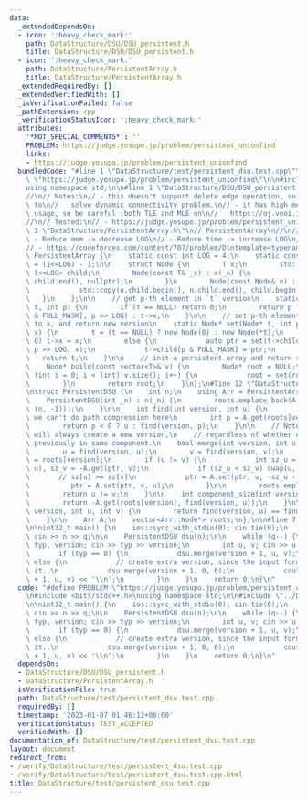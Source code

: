 ```yaml
---
data:
  _extendedDependsOn:
  - icon: ':heavy_check_mark:'
    path: DataStructure/DSU/DSU_persistent.h
    title: DataStructure/DSU/DSU_persistent.h
  - icon: ':heavy_check_mark:'
    path: DataStructure/PersistentArray.h
    title: DataStructure/PersistentArray.h
  _extendedRequiredBy: []
  _extendedVerifiedWith: []
  _isVerificationFailed: false
  _pathExtension: cpp
  _verificationStatusIcon: ':heavy_check_mark:'
  attributes:
    '*NOT_SPECIAL_COMMENTS*': ''
    PROBLEM: https://judge.yosupo.jp/problem/persistent_unionfind
    links:
    - https://judge.yosupo.jp/problem/persistent_unionfind
  bundledCode: "#line 1 \"DataStructure/test/persistent_dsu.test.cpp\"\n#define PROBLEM\
    \ \"https://judge.yosupo.jp/problem/persistent_unionfind\"\n\n#include <bits/stdc++.h>\n\
    using namespace std;\n\n#line 1 \"DataStructure/DSU/DSU_persistent.h\"\n// PersistentDSU\n\
    //\n// Notes:\n// - this doesn't support delete edge operation, so isn't enough\
    \ to\n//   solve dynamic connectivity problem.\n// - it has high mem and time\
    \ usage, so be careful (both TLE and MLE on\n//   https://oj.vnoi.info/problem/hello22_schoolplan)\n\
    //\n// Tested:\n// - https://judge.yosupo.jp/problem/persistent_unionfind\n#line\
    \ 1 \"DataStructure/PersistentArray.h\"\n// PersistentArray\n//\n// Notes:\n//\
    \ - Reduce mem -> decrease LOG\n// - Reduce time -> increase LOG\n//\n// Tested:\n\
    // - https://codeforces.com/contest/707/problem/D\ntemplate<typename T>\nstruct\
    \ PersistentArray {\n    static const int LOG = 4;\n    static const int FULL_MASK\
    \ = (1<<LOG) - 1;\n\n    struct Node {\n        T x;\n        std::array<Node*,\
    \ 1<<LOG> child;\n        Node(const T& _x) : x(_x) {\n            std::fill(child.begin(),\
    \ child.end(), nullptr);\n        }\n        Node(const Node& n) : x(n.x) {\n\
    \            std::copy(n.child.begin(), n.child.end(), child.begin());\n     \
    \   }\n    };\n\n    // get p-th element in `t` version\n    static T get(Node*\
    \ t, int p) {\n        if (t == NULL) return 0;\n        return p ? get(t->child[p\
    \ & FULL_MASK], p >> LOG) : t->x;\n    }\n\n    // set p-th element in `t` version\
    \ to x, and return new version\n    static Node* set(Node* t, int p, const T&\
    \ x) {\n        t = (t == NULL) ? new Node(0) : new Node(*t);\n        if (p ==\
    \ 0) t->x = x;\n        else {\n            auto ptr = set(t->child[p & FULL_MASK],\
    \ p >> LOG, x);\n            t->child[p & FULL_MASK] = ptr;\n        }\n     \
    \   return t;\n    }\n\n    // init a persistent array and return root node\n\
    \    Node* build(const vector<T>& v) {\n        Node* root = NULL;\n        for\
    \ (int i = 0; i < (int) v.size(); i++) {\n            root = set(root, i, v[i]);\n\
    \        }\n        return root;\n    }\n};\n#line 12 \"DataStructure/DSU/DSU_persistent.h\"\
    \nstruct PersistentDSU {\n    int n;\n    using Arr = PersistentArray<int>;\n\n\
    \    PersistentDSU(int _n) : n(_n) {\n        roots.emplace_back(A.build(std::vector<int>\
    \ (n, -1)));\n    }\n\n    int find(int version, int u) {\n        // Note that\
    \ we can't do path compression here\n        int p = A.get(roots[version], u);\n\
    \        return p < 0 ? u : find(version, p);\n    }\n\n    // Note that this\
    \ will always create a new version,\n    // regardless of whether u and v was\
    \ previously in same component.\n    bool merge(int version, int u, int v) {\n\
    \        u = find(version, u);\n        v = find(version, v);\n        auto ptr\
    \ = roots[version];\n        if (u != v) {\n            int sz_u = -A.get(ptr,\
    \ u), sz_v = -A.get(ptr, v);\n            if (sz_u < sz_v) swap(u, v);\n     \
    \       // sz[u] >= sz[v]\n            ptr = A.set(ptr, u, -sz_u - sz_v);\n  \
    \          ptr = A.set(ptr, v, u);\n        }\n\n        roots.emplace_back(ptr);\n\
    \        return u != v;\n    }\n\n    int component_size(int version, int u) {\n\
    \        return -A.get(roots[version], find(version, u));\n    }\n\n    bool same_component(int\
    \ version, int u, int v) {\n        return find(version, u) == find(version, v);\n\
    \    }\n\n    Arr A;\n    vector<Arr::Node*> roots;\n};\n\n#line 7 \"DataStructure/test/persistent_dsu.test.cpp\"\
    \n\nint32_t main() {\n    ios::sync_with_stdio(0); cin.tie(0);\n    int n, q;\
    \ cin >> n >> q;\n\n    PersistentDSU dsu(n);\n\n    while (q--) {\n        int\
    \ typ, version; cin >> typ >> version;\n        int u, v; cin >> u >> v;\n\n \
    \       if (typ == 0) {\n            dsu.merge(version + 1, u, v);\n        }\
    \ else {\n            // create extra version, since the input format requires\
    \ it..\n            dsu.merge(version + 1, 0, 0);\n            cout << dsu.same_component(version\
    \ + 1, u, v) << '\\n';\n        }\n    }\n    return 0;\n}\n"
  code: "#define PROBLEM \"https://judge.yosupo.jp/problem/persistent_unionfind\"\n\
    \n#include <bits/stdc++.h>\nusing namespace std;\n\n#include \"../DSU/DSU_persistent.h\"\
    \n\nint32_t main() {\n    ios::sync_with_stdio(0); cin.tie(0);\n    int n, q;\
    \ cin >> n >> q;\n\n    PersistentDSU dsu(n);\n\n    while (q--) {\n        int\
    \ typ, version; cin >> typ >> version;\n        int u, v; cin >> u >> v;\n\n \
    \       if (typ == 0) {\n            dsu.merge(version + 1, u, v);\n        }\
    \ else {\n            // create extra version, since the input format requires\
    \ it..\n            dsu.merge(version + 1, 0, 0);\n            cout << dsu.same_component(version\
    \ + 1, u, v) << '\\n';\n        }\n    }\n    return 0;\n}\n"
  dependsOn:
  - DataStructure/DSU/DSU_persistent.h
  - DataStructure/PersistentArray.h
  isVerificationFile: true
  path: DataStructure/test/persistent_dsu.test.cpp
  requiredBy: []
  timestamp: '2023-01-07 01:46:12+08:00'
  verificationStatus: TEST_ACCEPTED
  verifiedWith: []
documentation_of: DataStructure/test/persistent_dsu.test.cpp
layout: document
redirect_from:
- /verify/DataStructure/test/persistent_dsu.test.cpp
- /verify/DataStructure/test/persistent_dsu.test.cpp.html
title: DataStructure/test/persistent_dsu.test.cpp
---
```

